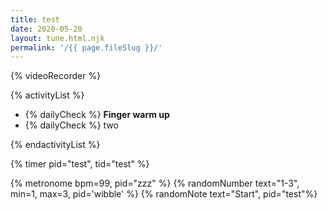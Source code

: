 ```yaml
---
title: test
date: 2020-05-20
layout: tune.html.njk
permalink: '/{{ page.fileSlug }}/'
---
```


{% videoRecorder %}

{% activityList %}

- {% dailyCheck %} **Finger warm up**
- {% dailyCheck %} two

{% endactivityList %}

{% timer pid="test", tid="test" %}

{% metronome bpm=99, pid="zzz" %}
{% randomNumber text="1-3", min=1, max=3, pid='wibble' %}
{% randomNote text="Start", pid="test"%}
